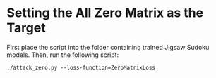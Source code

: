 # Setting the All Zero Matrix as the Target

First place the script into the folder containing trained Jigsaw Sudoku models. Then, run the 
following script:

```
./attack_zero.py --loss-function=ZeroMatrixLoss
```